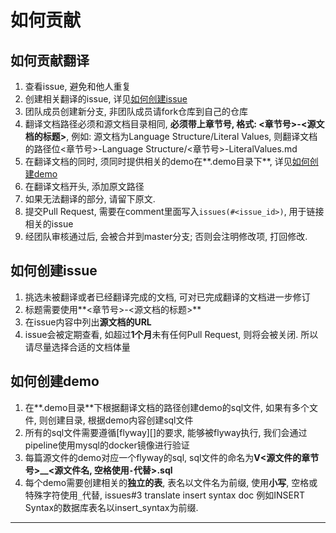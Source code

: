 # 如何贡献

## 如何贡献翻译

1. 查看issue, 避免和他人重复
2. 创建相关翻译的issue, 详见[如何创建issue](#如何创建issue)
3. 团队成员创建新分支, 非团队成员请fork仓库到自己的仓库
4. 翻译文档路径必须和源文档目录相同, **必须带上章节号, 格式: <章节号>-<源文档的标题>**, 
例如: 源文档为Language Structure/Literal Values, 
则翻译文档的路径位<章节号>-Language Structure/<章节号>-LiteralValues.md
5. 在翻译文档的同时, 须同时提供相关的demo在**.demo目录下**, 详见[如何创建demo](#如何创建demo)
6. 在翻译文档开头, 添加原文路径
7. 如果无法翻译的部分, 请留下原文.
8. 提交Pull Request, 需要在comment里面写入`issues(#<issue_id>)`, 用于链接相关的issue
9. 经团队审核通过后, 会被合并到master分支; 否则会注明修改项, 打回修改.

## 如何创建issue

1. 挑选未被翻译或者已经翻译完成的文档, 可对已完成翻译的文档进一步修订
2. 标题需要使用**<章节号>-<源文档的标题>**
3. 在issue内容中列出**源文档的URL**
4. issue会被定期查看, 如超过**1个月**未有任何Pull Request, 则将会被关闭.
所以请尽量选择合适的文档体量

## 如何创建demo

1. 在**.demo目录**下根据翻译文档的路径创建demo的sql文件, 
如果有多个文件, 则创建目录, 根据demo内容创建sql文件
2. 所有的sql文件需要遵循[flyway][]的要求, 能够被flyway执行, 
我们会通过pipeline使用mysql的docker镜像进行验证
3. 每篇源文件的demo对应一个flyway的sql, sql文件的命名为**V<源文件的章节号>__<源文件名, 空格使用`-`代替>.sql**
4. 每个demo需要创建相关的**独立的表**, 表名以文件名为前缀, 使用**小写**, 空格或特殊字符使用`_`代替, 
issues#3 translate insert syntax doc
例如INSERT Syntax的数据库表名以insert_syntax为前缀.

---

